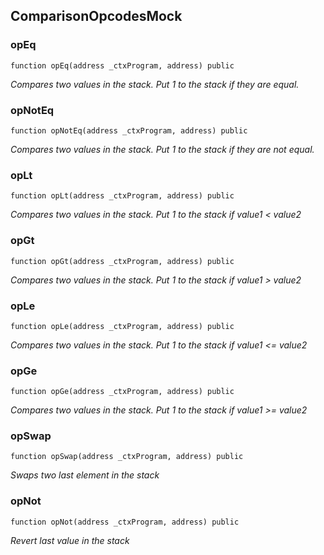 ## ComparisonOpcodesMock

### opEq

```solidity
function opEq(address _ctxProgram, address) public
```

_Compares two values in the stack. Put 1 to the stack if they are equal._

### opNotEq

```solidity
function opNotEq(address _ctxProgram, address) public
```

_Compares two values in the stack. Put 1 to the stack if they are not equal._

### opLt

```solidity
function opLt(address _ctxProgram, address) public
```

_Compares two values in the stack. Put 1 to the stack if value1 < value2_

### opGt

```solidity
function opGt(address _ctxProgram, address) public
```

_Compares two values in the stack. Put 1 to the stack if value1 > value2_

### opLe

```solidity
function opLe(address _ctxProgram, address) public
```

_Compares two values in the stack. Put 1 to the stack if value1 <= value2_

### opGe

```solidity
function opGe(address _ctxProgram, address) public
```

_Compares two values in the stack. Put 1 to the stack if value1 >= value2_

### opSwap

```solidity
function opSwap(address _ctxProgram, address) public
```

_Swaps two last element in the stack_

### opNot

```solidity
function opNot(address _ctxProgram, address) public
```

_Revert last value in the stack_

